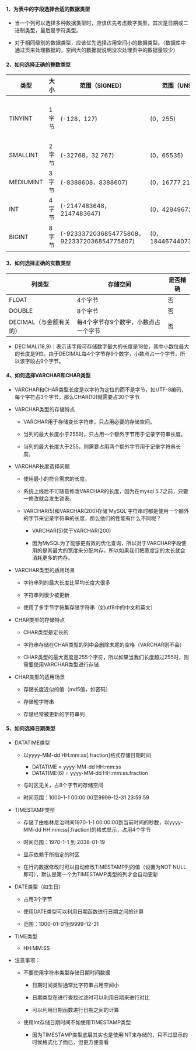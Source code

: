 #### 1、为表中的字段选择合适的数据类型

- 当一个列可以选择多种数据类型时，应该优先考虑数字类型，其次是日期或二进制类型，最后是字符类型。

- 对于相同级别的数据类型，应该优先选择占用空间小的数据类型。（数据库中通过页来处理数据的，空间大的数据就说明没次处理页中的数据量较少）

#### 2、如何选择正确的整数类型

类型 | 大小 | 范围（SIGNED） | 范围（UNSIGNED） | 用途
---|---|---|---|---
TINYINT | 1 字节 | (-128，127) | (0，255) | 小整数值，如年龄
SMALLINT | 2 字节 | (-32768，32 767) | (0，65535) | 大整数值
MEDIUMINT | 3 字节 | (-8388608，8388607) | (0，16777 215) | 大整数值
INT | 4 字节 | (-2147483648，2147483647) | (0，4294967295) | 大整数值
BIGINT | 8 字节 | (-9233372036854775808，9223372036854775807) | (0，18446744073709551615) | 极大整数值

#### 3、如何选择正确的实数类型

列类型 | 存储空间 | 是否精确
---|--- |---
FLOAT | 4个字节 | 否
DOUBLE | 8个字节 | 否
DECIMAL（与金额有关的） | 每4个字节存9个数字，小数点占一个字节 | 否

- DECIMAL(18,9)：表示该字段可存储数字最大的长度是18位，其中小数位最大的长度是9位。由于DECIMAL每4个字节存9个数字，小数点占一个字节，所以该字段占9个字节。

#### 4、如何选择VARCHAR和CHAR类型

- VARCHAR和CHAR类型长度是以字符为定位的而不是字节，如UTF-8编码，每个字符占3个字节，那么CHAR(10)就需要占30个字节

- VARCHAR类型的存储特点
    
    - VARCHAR用于存储变长字符串，只占用必要的存储空间。
    
    - 当列的最大长度小于255时，只占用一个额外字节用于记录字符串长度。
    
    - 当列的最大长度大于255，则需要占用两个额外字节用于记录字符串长度。
    
- VARCHAR长度选择问题
    
    - 使用最小的符合需求的长度。 
    
    - 系统上线后不可随意修改VARCHAR的长度，因为在mysql 5.7之前，只要一修改就会发生锁表。
    
    - VARCHAR(5)和VARCHAR(200)存储'MySQL'字符串时都是使用一个额外的字节来记录字符串的长度，那么他们的性能有什么不同呢？
        
        -  VARCHAR(5)优于VARCHAR(200)
        
        - 因为MySQL为了能够更有效的优化查询，所以对于VARCHAR字段使用的是其最大的宽度来分配内存，所以如果我们把宽度定的太长就会消耗更多的内存。
        
- VARCHAR类型的适用场景

    - 字符串列的最大长度比平均长度大很多
    
    - 字符串列很少被更新
    
    - 使用了多字节字符集存储字符串（如utf8中的中文和英文）

- CHAR类型的存储特点    
    - CHAR类型是定长的
    
    - 字符串存储在CHAR类型的列中会删除末尾的空格（VARCHAR则不会）
    - CHAR类型的最大宽度是255个字符，所以如果当我们长度超过255时，则需要使用VARCHAR类型进行存储
    
- CHAR类型的适用场景

    - 存储长度近似的值（md5值，如密码）
    
    - 存储短字符串
    
    - 存储经常被更新的字符串列

#### 5、如何选择日期类型

- DATATIME类型
    
    - 以yyyy-MM-dd HH:mm:ss[.fraction]格式存储日期时间
        
        - DATATIME = yyyy-MM-dd HH:mm:ss
        - DATATIME(6) = yyyy-MM-dd HH:mm:ss.fraction
    
    - 与时区无关，占8个字节的存储空间

    - 时间范围：1000-1-1 00:00:00至9999-12-31 23:59:59
    
- TIMESTAMP类型

    - 存储了由格林尼治时间1970-1-1 00:00:00到当前时间的秒数，以yyyy-MM-dd HH:mm:ss[.fraction]的格式显示，占用4个字节
    
    - 时间范围：1970-1-1 到 2038-01-19
    
    - 显示依赖于所指定的时区
    
    - 在行的数据修改时可以自动修改TIMESTAMP列的值（设置为NOT NULL即可），默认是第一个为TIMESTAMP类型的列才会自动更新

- DATE类型（如生日）
    
    - 占用3个字节
    
    - 使用DATE类型可以利用日期函数进行日期之间的计算
    
    -  范围：1000-01-01到9999-12-31
    
- TIME类型
    
    - HH:MM:SS 
    
- 注意事项：

    - 不要使用字符串类型存储日期时间数据
        
        - 日期时间类型通常比字符串占用空间小
        
        - 日期类型在进行查找过滤时可以利用日期来进行对比
        
        - 可以利用日期函数进行日期之间的计算

    - 使用Int存储日期时间不如使用TIMESTAMP类型
    
        - 因为TIMESTAMP类型底层其实也是使用INT来存储的，只不过显示的时候格式化了而已，但更方便查看